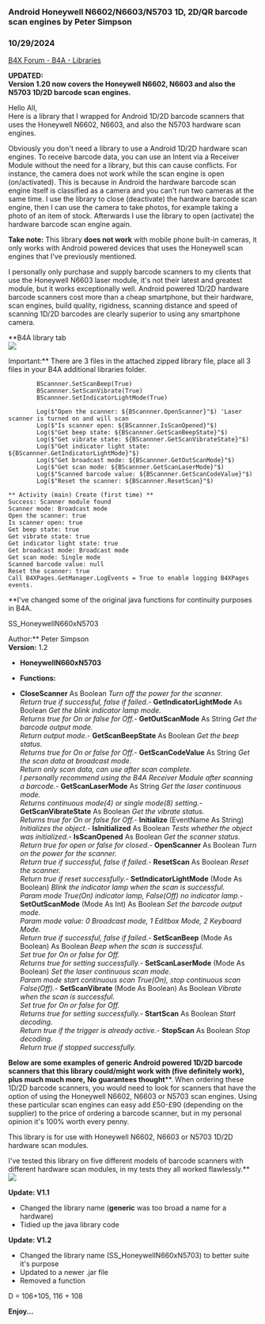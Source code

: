### Android Honeywell N6602/N6603/N5703 1D, 2D/QR barcode scan engines by Peter Simpson
### 10/29/2024
[B4X Forum - B4A - Libraries](https://www.b4x.com/android/forum/threads/159185/)

**UPDATED:  
Version 1.20 now covers the Honeywell N6602, N6603 and also the N5703 1D/2D barcode scan engines.**  
  
Hello All,  
Here is a library that I wrapped for Android 1D/2D barcode scanners that uses the Honeywell N6602, N6603, and also the N5703 hardware scan engines.  
  
Obviously you don't need a library to use a Android 1D/2D hardware scan engines. To receive barcode data, you can use an Intent via a Receiver Module without the need for a library, but this can cause conflicts. For instance, the camera does not work while the scan engine is open (on/activated). This is because in Android the hardware barcode scan engine itself is classified as a camera and you can't run two cameras at the same time. I use the library to close (deactivate) the hardware barcode scan engine, then I can use the camera to take photos, for example taking a photo of an item of stock. Afterwards I use the library to open (activate) the hardware barcode scan engine again.  
  
**Take note:** This library **does not work** with mobile phone built-in cameras, it only works with Android powered devices that uses the Honeywell scan engines that I've previously mentioned.  
  
I personally only purchase and supply barcode scanners to my clients that use the Honeywell N6603 laser module, it's not their latest and greatest module, but it works exceptionally well. Android powered 1D/2D hardware barcode scanners cost more than a cheap smartphone, but their hardware, scan engines, build quality, rigidness, scanning distance and speed of scanning 1D/2D barcodes are clearly superior to using any smartphone camera.  
  
**B4A library tab  
![](https://www.b4x.com/android/forum/attachments/158072)  
  
Important:** There are 3 files in the attached zipped library file, place all 3 files in your B4A additional libraries folder.  
  

```B4X
        BScannner.SetScanBeep(True)  
        BScannner.SetScanVibrate(True)  
        BScannner.SetIndicatorLightMode(True)  
  
        Log($"Open the scanner: ${BScannner.OpenScanner}"$) 'Laser scanner is turned on and will scan  
        Log($"Is scanner open: ${BScannner.IsScanOpened}"$)  
        Log($"Get beep state: ${BScannner.GetScanBeepState}"$)  
        Log($"Get vibrate state: ${BScannner.GetScanVibrateState}"$)  
        Log($"Get indicator light state: ${BScannner.GetIndicatorLightMode}"$)  
        Log($"Get broadcast mode: ${BScannner.GetOutScanMode}"$)  
        Log($"Get scan mode: ${BScannner.GetScanLaserMode}"$)  
        Log($"Scanned barcode value: ${BScannner.GetScanCodeValue}"$)  
        Log($"Reset the scanner: ${BScannner.ResetScan}"$)
```

  
  

```B4X
** Activity (main) Create (first time) **  
Success: Scanner module found  
Scanner mode: Broadcast mode  
Open the scanner: true  
Is scanner open: true  
Get beep state: true  
Get vibrate state: true  
Get indicator light state: true  
Get broadcast mode: Broadcast mode  
Get scan mode: Single mode  
Scanned barcode value: null  
Reset the scanner: true  
Call B4XPages.GetManager.LogEvents = True to enable logging B4XPages events.
```

  
  
**I've changed some of the original java functions for continuity purposes in B4A.  
  
SS\_HoneywellN660xN5703  
  
Author:** Peter Simpson  
**Version:** 1.2  

- **HoneywellN660xN5703**

- **Functions:**

- **CloseScanner** As Boolean
*Turn off the power for the scanner.   
 Return true if successful, false if failed.*- **GetIndicatorLightMode** As Boolean
*Get the blink indicator lamp mode.  
 Returns true for On or false for Off.*- **GetOutScanMode** As String
*Get the barcode output mode.  
 Return output mode.*- **GetScanBeepState** As Boolean
*Get the beep status.  
 Returns true for On or false for Off.*- **GetScanCodeValue** As String
*Get the scan data at broadcast mode.  
 Return only scan data, can use after scan complete.  
 I personally recommend using the B4A Receiver Module after scanning a barcode.*- **GetScanLaserMode** As String
*Get the laser continuous mode.  
 Returns continuous mode(4) or single mode(8) setting.*- **GetScanVibrateState** As Boolean
*Get the vibrate status.  
 Returns true for On or false for Off.*- **Initialize** (EventName As String)
*Initializes the object.*- **IsInitialized** As Boolean
*Tests whether the object was initialized.*- **IsScanOpened** As Boolean
*Get the scanner status.  
 Return true for open or false for closed.*- **OpenScanner** As Boolean
*Turn on the power for the scanner.  
 Return true if successful, false if failed.*- **ResetScan** As Boolean
*Reset the scanner.  
 Return true if reset successfully.*- **SetIndicatorLightMode** (Mode As Boolean)
*Blink the indicator lamp when the scan is successful.  
 Param mode True(On) indicator lamp, False(Off) no indicator lamp.*- **SetOutScanMode** (Mode As Int) As Boolean
*Set the barcode output mode.  
 Param mode value: 0 Broadcast mode, 1 Editbox Mode, 2 Keyboard Mode.  
 Return true if successful, false if failed.*- **SetScanBeep** (Mode As Boolean) As Boolean
*Beep when the scan is successful.  
 Set true for On or false for Off.  
 Returns true for setting successfully.*- **SetScanLaserMode** (Mode As Boolean)
*Set the laser continuous scan mode.  
 Param mode start continuous scan True(On), stop continuous scan False(Off).*- **SetScanVibrate** (Mode As Boolean) As Boolean
*Vibrate when the scan is successful.  
 Set true for On or false for Off.  
 Returns true for setting successfully.*- **StartScan** As Boolean
*Start decoding.  
 Return true if the trigger is already active.*- **StopScan** As Boolean
*Stop decoding.  
 Return true if stopped successfully.*
  
**Below are some examples of generic Android powered 1D/2D barcode scanners that this library could/might work with (five definitely work), plus much much more,** **No guarantees thought****. When ordering these 1D/2D barcode scanners, you would need to look for scanners that have the option of using the Honeywell N6602, N6603 or N5703 scan engines. Using these particular scan engines can easy add £50-£90 (depending on the supplier) to the price of ordering a barcode scanner, but in my personal opinion it's 100% worth every penny.  
  
This library is for use with Honeywell N6602, N6603 or N5703 1D/2D hardware scan modules.   
  
I've tested this library on five different models of barcode scanners with different hardware scan modules, in my tests they all worked flawlessly.**  
![](https://www.b4x.com/android/forum/attachments/150657)  
  
**Update: V1.1**  

- Changed the library name (**generic** was too broad a name for a hardware)
- Tidied up the java library code

**Update: V1.2**  

- Changed the library name (SS\_HoneywellN660xN5703) to better suite it's purpose
- Updated to a newer .jar file
- Removed a function

  
D = 106+105, 116 + 108  
  
  
**Enjoy…**